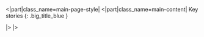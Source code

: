 [//]: # (Layout of key stories page)

[//]: # (Main content)
<|part|class_name=main-page-style|
<|part|class_name=main-content|
Key stories
{: .big_title_blue }

|>
|>